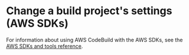 # Change a build project's settings \(AWS SDKs\)<a name="change-project-sdks"></a>

For information about using AWS CodeBuild with the AWS SDKs, see the [AWS SDKs and tools reference](sdk-ref.md)\.